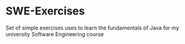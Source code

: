 # SWE-Exercises

Set of simple exercises uses to learn the fundamentals of Java for my university Software Engineering course
